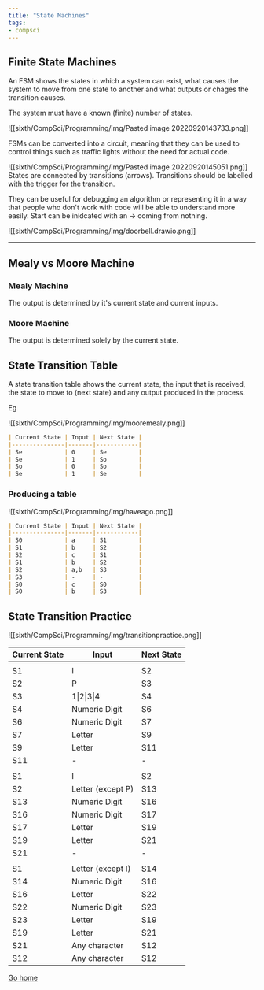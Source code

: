 ```yaml
---
title: "State Machines"
tags:
- compsci
---
```


## Finite State Machines
 An FSM shows the states in which a system can exist, what causes the system to move from one state to another and what outputs or chages the transition causes.

The system must have a known (finite) number of states.

![[sixth/CompSci/Programming/img/Pasted image 20220920143733.png]]

FSMs can be converted into a circuit, meaning that they can be used to control things such as traffic lights without the need for actual code.

![[sixth/CompSci/Programming/img/Pasted image 20220920145051.png]]
States are connected by transitions (arrows). Transitions should be labelled with the trigger for the transition.

They can be useful for debugging an algorithm or representing it in a way that people who don't work with code will be able to understand more easily. Start can be inidcated with an -> coming from nothing.


![[sixth/CompSci/Programming/img/doorbell.drawio.png]]

---
## Mealy vs Moore Machine

### Mealy Machine
The output is determined by it's current state and current inputs.

### Moore Machine
The output is determined solely by the current state.



## State Transition Table

A state transition table shows the current state, the input that is received, the state to move to (next state) and any output produced in the process.

Eg

![[sixth/CompSci/Programming/img/mooremealy.png]]

```markdown
| Current State | Input | Next State |
|---------------|-------|------------|
| Se            | 0     | Se         |
| Se            | 1     | So         |
| So            | 0     | So         |
| Se            | 1     | Se         |
```


### Producing a table

![[sixth/CompSci/Programming/img/haveago.png]]


```markdown
| Current State | Input | Next State |
|---------------|-------|------------|
| S0            | a     | S1         |
| S1            | b     | S2         |
| S2            | c     | S1         |
| S1            | b     | S2         |
| S2            | a,b   | S3         |
| S3            | -     | -          |
| S0            | c     | S0         |
| S0            | b     | S3         |
```

## State Transition Practice

![[sixth/CompSci/Programming/img/transitionpractice.png]]

| Current State | Input             | Next State |
|---------------|-------------------|------------|
|               |                   |            |
| S1            | I                 | S2         |
| S2            | P                 | S3         |
| S3            | 1\|2\|3\|4        | S4         |
| S4            | Numeric Digit     | S6         |
| S6            | Numeric Digit     | S7         |
| S7            | Letter            | S9         |
| S9            | Letter            | S11        |
| S11           | -                 | -          |
|               |                   |            |
| S1            | I                 | S2         |
| S2            | Letter (except P) | S13        |
| S13           | Numeric Digit     | S16        |
| S16           | Numeric Digit     | S17        |
| S17           | Letter            | S19        |
| S19           | Letter            | S21        |
| S21           | -                 | -          |
|               |                   |            |
| S1            | Letter (except I) | S14        |
| S14           | Numeric Digit     | S16        |
| S16           | Letter            | S22        |
| S22           | Numeric Digit     | S23        |
| S23           | Letter            | S19        |
| S19           | Letter            | S21        |
| S21           | Any character     | S12        |
| S12           | Any character     | S12        |


[Go home](/)